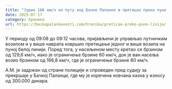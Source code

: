 ```yaml
---
title: "Јурио 166 км/ч на путу код Бачке Паланке и претицао преко пуне линије – ево како је кажњен!"
date: 2025-07-17
category: Хроника
url: https://backapalankavesti.com/hronika/preticao-preko-pune-linije/
---
```


У периоду од 09:08 до 09:12 часова, пријављени је управљао путничким возилом и у више наврата извршио претицање једног и више возила на пуној белој линији. Поред тога, у насељеном месту кретао се брзином од 129,6 км/ч, иако је ограничење брзине 60 км/ч, док је ван насеља возио брзином од 166,8 км/ч, где је ограничење брзине 80 км/ч.

А.М. је задржан од стране полиције и спроведен пред судију за прекршаје у Бачкој Паланци, где му је изречена новчана казна у износу од 300.000 динара.
